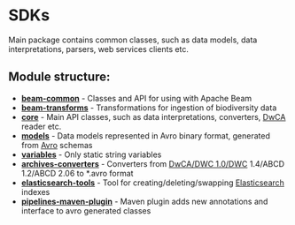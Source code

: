 # SDKs

Main package contains common classes, such as data models, data interpretations, parsers, web services clients etc.

## Module structure:
- [**beam-common**](./beam-common) - Classes and API for using with Apache Beam
- [**beam-transforms**](./beam-transforms) - Transformations for ingestion of biodiversity data
- [**core**](./core) - Main API classes, such as data interpretations, converters, [DwCA](https://www.tdwg.org/standards/dwc/) reader etc.
- [**models**](./models) - Data models represented in Avro binary format, generated from [Avro](https://avro.apache.org/docs/current/) schemas
- [**variables**](./variables) - Only static string variables
- [**archives-converters**](./archives-converters) - Converters from [DwCA/DWC 1.0/DWC](https://www.tdwg.org/standards/dwc/) 1.4/ABCD 1.2/ABCD 2.06 to *.avro format
- [**elasticsearch-tools**](./elasticsearch-tools) - Tool for creating/deleting/swapping [Elasticsearch](https://www.elastic.co/products/elasticsearch) indexes
- [**pipelines-maven-plugin**](./pipelines-maven-plugin) - Maven plugin adds new annotations and interface to avro generated classes
